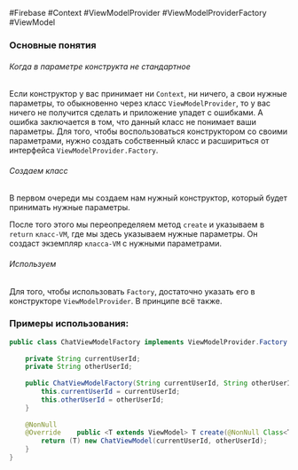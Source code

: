 #Firebase #Context #ViewModelProvider #ViewModelProviderFactory #ViewModel  
### Основные понятия

###### Когда в параметре конструкта не стандартное

Если конструктор у вас принимает ни `Context`, ни ничего, а свои нужные параметры, то обыкновенно через класс `ViewModelProvider`, то у вас ничего не получится сделать и приложение упадет с ошибками. А ошибка заключается в том, что данный класс не понимает ваши параметры. Для того, чтобы воспользоваться конструктором со своими параметрами, нужно создать собственный класс и расшириться от интерфейса `ViewModelProvider.Factory`.
###### Создаем класс

В первом очереди мы создаем нам нужный конструктор, который будет принимать нужные параметры.

После того этого мы переопределяем метод `create` и указываем в `return` `класс-VM`, где мы здесь указываем нужные параметры. Он создаст экземпляр `класса-VM` с нужными параметрами. 
###### Используем

Для того, чтобы использовать `Factory`, достаточно указать его в конструкторе `ViewModelProvider`. В принципе всё также.
### Примеры использования:

```java
public class ChatViewModelFactory implements ViewModelProvider.Factory {  
  
    private String currentUserId;  
    private String otherUserId;  
  
    public ChatViewModelFactory(String currentUserId, String otherUserId) {  
        this.currentUserId = currentUserId;  
        this.otherUserId = otherUserId;  
    }  
  
    @NonNull  
    @Override    public <T extends ViewModel> T create(@NonNull Class<T> modelClass) {  
        return (T) new ChatViewModel(currentUserId, otherUserId);  
    }  
}
```


